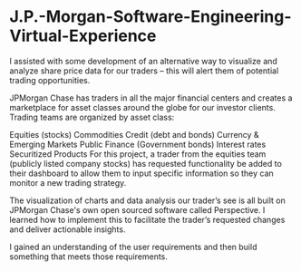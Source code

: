 # J.P.-Morgan-Software-Engineering-Virtual-Experience
I assisted with some development of an alternative way to visualize and analyze share price data for our traders – this will alert them of potential trading opportunities.

JPMorgan Chase has traders in all the major financial centers and creates a marketplace for asset classes around the globe for our investor clients. Trading teams are organized by asset class:

Equities (stocks)
Commodities
Credit (debt and bonds)
Currency & Emerging Markets
Public Finance (Government bonds)
Interest rates
Securitized Products
For this project, a trader from the equities team (publicly listed company stocks) has requested functionality be added to their dashboard to allow them to input specific information so they can monitor a new trading strategy.

The visualization of charts and data analysis our trader’s see is all built on JPMorgan Chase's own open sourced software called Perspective. I learned how to implement this to facilitate the trader’s requested changes and deliver actionable insights.

I gained an understanding of the user requirements and then build something that meets those requirements.
